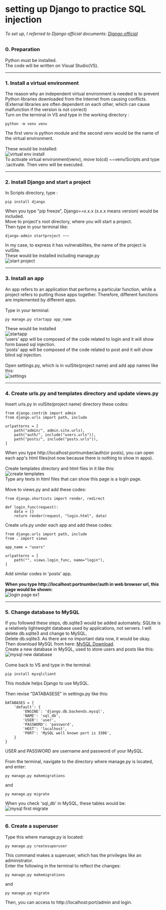 # setting up Django to practice SQL injection
###### To set up, I referred to Django official documents: [Django official](https://www.djangoproject.com/)

### 0. Preparation
Python must be installed.  
The code will be written on Visual Studio(VS).

-----------

### 1. Install a virtual environment
The reason why an independent virtual environment is needed is to prevent Python libraries downloaded from the Internet from causing conflicts. (External libraries are often dependent on each other, which can cause malfunction if the version is not correct)  
Turn on the terminal in VS and type in the working directory :

    python -m venv venv

The first venv is python module and the second venv would be the name of the virtual environment.  
</br>
These would be installed:  
![virtual env install](https://user-images.githubusercontent.com/63287638/120278132-dc10e880-c2ef-11eb-9467-dbf6cd484398.PNG)
</br>
To activate virtual environment(venv), move to(cd) ~~venv/Scripts and type .\acitvate. Then venv will be executed.

-----------

### 2. Install Django and start a project
In Scripts directory, type : 

    pip install django

When you type "pip freeze", Django==x.x.x (x.x.x means version) would be included.
</br>
Move to project's root directory, where you will start a project.
</br>
Then type in your terminal like:

    django-admin startproject ~~~

In my case, to express it has vulnerabilites, the name of the project is vulSite.
</br>
These would be installed including manage.py  
![start project](https://user-images.githubusercontent.com/63287638/120280136-4591f680-c2f2-11eb-8639-dcaacb513b76.PNG)
</br>

-----------

### 3. Install an app
An app refers to an application that performs a particular function, while a project refers to putting those apps together. Therefore, different functions are implemented by different apps.
</br>
</br>
Type in your terminal:

    py manage.py startapp app_name

These would be installed  
![startapp](https://user-images.githubusercontent.com/63287638/120281293-b8e83800-c2f3-11eb-9a57-1453c5a13ef3.PNG)
</br>
'users' app will be composed of the code related to login and it will show form based sql injection.  
'posts' app will be composed of the code related to post and it will show blind sql injection.
</br>
</br>
Open settings.py, which is in vulSite(project name) and add app names like this:  
![settings](https://user-images.githubusercontent.com/63287638/120285386-25fdcc80-c2f8-11eb-992a-fd5813d36f3f.PNG)
</br>

-----------

### 4. Create urls.py and templates directory and update views.py
Insert urls.py in vulSite(project name) directory these codes:

    from django.contrib import admin
    from django.urls import path, include

    urlpatterns = [
        path("admin/", admin.site.urls),
        path("auth/", include("users.urls")),
        path("posts/", include("posts.urls")),
    ]

When you type ht<span>tp://</span>localhost:portnumber/auth(or posts), you can open each app's html files(not now because there is nothing to show in apps).
</br>
</br>
Create templates directory and html files in it like this:  
![create templates](https://user-images.githubusercontent.com/63287638/120286629-6f9ae700-c2f9-11eb-8368-2dd93515e59c.PNG)
</br>
Type any texts in html files that can show this page is a login page.  
</br>
Move to views.py and add these codes:

    from django.shortcuts import render, redirect

    def login_func(request):
        data = {}
        return render(request, "login.html", data)

Create urls.py under each app and add these codes:

    from django.urls import path, include
    from . import views

    app_name = "users"

    urlpatterns = [
        path("", views.login_func, name="login"),
    ]

Add similar codes in 'posts' app.
</br>
</br>
__When you type ht<span>tp://</span>localhost:portnumber/auth in web browser url, this page would be shown:__  
![login page ex1](https://user-images.githubusercontent.com/63287638/120288127-d8369380-c2fa-11eb-875b-0572566115e4.png)
</br>

-----------

### 5. Change database to MySQL
If you followed these steps, db.sqlite3 would be added automately. SQLite is a relatively lightweight database used by applications, not servers. I will delete db.sqlite3 and change to MySQL.  
Delete db.sqlite3. As there are no important data now, it would be okay. Then download MySQL from here: [MySQL Download](https://www.mysql.com/).  
Create a new database in MySQL, used to store users and posts like this:  
![mysql new database](https://user-images.githubusercontent.com/63287638/120312660-fb217180-c313-11eb-87f3-9acc49323f58.png)
</br>
</br>
Come back to VS and type in the terminal:

    pip install mysqlclient

This module helps Django to use MySQL.
</br>
</br>
Then revise "DATABASESE" in settings.py like this:

    DATABASES = {
        'default': {
            'ENGINE': 'django.db.backends.mysql',
            'NAME': 'sql_db',
            'USER': 'user',
            'PASSWORD': 'password',
            'HOST': 'localhost',
            'PORT': 'MySQL well known port is 3306',
        }
    }

USER and PASSWORD are username and password of your MySQL.
</br>
</br>
From the terminal, navigate to the directory where manage.py is located, and enter:

    py manage.py makemigrations

and

    py manage.py migrate

When you check 'sql_db' in MySQL, these tables would be:  
![mysql first migrate](https://user-images.githubusercontent.com/63287638/120321280-17c2a700-c31e-11eb-8d16-7a94b9d4cea0.PNG)
</br>

-----------

### 6. Create a superuser
Type this where manage.py is located:

    py manage.py createsuperuser

This command makes a superuser, which has the privileges like an administrator.  
Enter the following in the terminal to reflect the changes:

    py manage.py makemigrations

and

    py manage.py migrate

Then, you can access to ht<span>tp://</span>localhost:port/admin and login.  
</br>
</br>